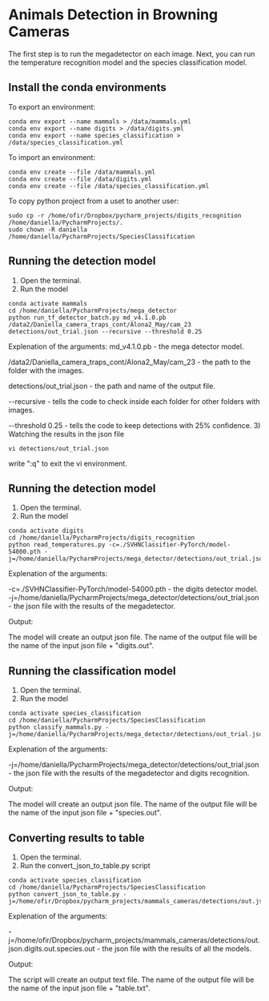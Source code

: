 # Animals Detection in Browning Cameras

The first step is to run the megadetector on each image. Next, you can run the temperature recognition model and the species classification model.

## Install the conda environments
To export an environment:
```
conda env export --name mammals > /data/mammals.yml
conda env export --name digits > /data/digits.yml
conda env export --name species_classification > /data/species_classification.yml
```
To import an environment:
```
conda env create --file /data/mammals.yml
conda env create --file /data/digits.yml
conda env create --file /data/species_classification.yml
```
To copy python project from a uset to another user:
```
sudo cp -r /home/ofir/Dropbox/pycharm_projects/digits_recognition /home/daniella/PycharmProjects/.
sudo chown -R daniella /home/daniella/PycharmProjects/SpeciesClassification
```

## Running the detection model

1) Open the terminal.
2) Run the model
```
conda activate mammals
cd /home/daniella/PycharmProjects/mega_detector
python run_tf_detector_batch.py md_v4.1.0.pb /data2/Daniella_camera_traps_cont/Alona2_May/cam_23 detections/out_trial.json --recursive --threshold 0.25
```
Explenation of the arguments:
md_v4.1.0.pb - the mega detector model.

/data2/Daniella_camera_traps_cont/Alona2_May/cam_23 - the path to the folder with the images.

detections/out_trial.json - the path and name of the output file.

--recursive - tells the code to check inside each folder for other folders with images.

--threshold 0.25 - tells the code to keep detections with 25% confidence.
3) Watching the results in the json file
```
vi detections/out_trial.json
```
write ":q" to exit the vi environment.

## Running the detection model
1) Open the terminal.
2) Run the model
```
conda activate digits
cd /home/daniella/PycharmProjects/digits_recognition
python read_temperatures.py -c=./SVHNClassifier-PyTorch/model-54000.pth -j=/home/daniella/PycharmProjects/mega_detector/detections/out_trial.json
```
Explenation of the arguments:

-c=./SVHNClassifier-PyTorch/model-54000.pth - the digits detector model.
-j=/home/daniella/PycharmProjects/mega_detector/detections/out_trial.json - the json file with the results of the megadetector. 

Output:

The model will create an output json file. The name of the output file will be the name of the input json file + "digits.out". 

## Running the classification model
1) Open the terminal.
2) Run the model
```
conda activate species_classification
cd /home/daniella/PycharmProjects/SpeciesClassification
python classify_mammals.py -j=/home/daniella/PycharmProjects/mega_detector/detections/out_trial.json.digits.out
```
Explenation of the arguments:

-j=/home/daniella/PycharmProjects/mega_detector/detections/out_trial.json - the json file with the results of the megadetector and digits recognition.

Output:

The model will create an output json file. The name of the output file will be the name of the input json file + "species.out". 

## Converting results to table
1) Open the terminal.
2) Run the convert_json_to_table.py script
```
conda activate species_classification
cd /home/daniella/PycharmProjects/SpeciesClassification
python convert_json_to_table.py -j=/home/ofir/Dropbox/pycharm_projects/mammals_cameras/detections/out.json.digits.out.species.out
```
Explenation of the arguments:

-j=/home/ofir/Dropbox/pycharm_projects/mammals_cameras/detections/out.json.digits.out.species.out - the json file with the results of all the models.

Output:

The script will create an output text file. The name of the output file will be the name of the input json file + "table.txt". 









